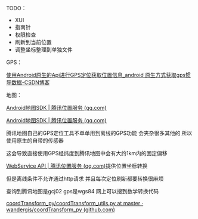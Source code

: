 

TODO：

- XUI
- 指南针
- 权限检查
- 刷新到当前位置
- 调整坐标整理到单独文件



GPS：

[使用Android原生的Api进行GPS定位获取位置信息_android 原生方式获取gps惯导数据-CSDN博客](https://blog.csdn.net/qq_19560943/article/details/71250420)

地图：

[Android地图SDK | 腾讯位置服务 (qq.com)](https://lbs.qq.com/mobile/androidMapSDK/developerGuide/showMap)

[Android地图SDK | 腾讯位置服务 (qq.com)](https://lbs.qq.com/mobile/androidMapSDK/developerGuide/showLocation)





腾讯地图自己的GPS定位工具不单单用到离线的GPS功能 会夹杂很多其他的 所以使用原生的自带的传感器

这会导致直接使用GPS经纬度到腾讯地图中会有大约1km内的固定偏移

[WebService API | 腾讯位置服务 (qq.com)](https://lbs.qq.com/service/webService/webServiceGuide/webServiceTranslate)提供位置坐标转换

但是离线条件不允许通过http请求 并且每次定位刷新都要转换很麻烦

查询到腾讯地图是gcj02  gps是wgs84 网上可以搜到数学转换代码

[coordTransform_py/coordTransform_utils.py at master · wandergis/coordTransform_py (github.com)](https://github.com/wandergis/coordTransform_py/blob/master/coordTransform_utils.py)
